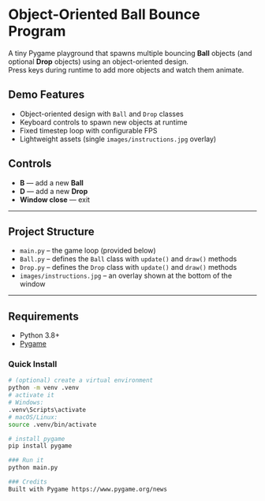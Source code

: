 # Object-Oriented Ball Bounce Program  
A tiny Pygame playground that spawns multiple bouncing **Ball** objects (and optional **Drop** objects) using an object-oriented design.  
Press keys during runtime to add more objects and watch them animate.
## Demo Features
- Object-oriented design with `Ball` and `Drop` classes
- Keyboard controls to spawn new objects at runtime
- Fixed timestep loop with configurable FPS
- Lightweight assets (single `images/instructions.jpg` overlay)

## Controls
- **B** — add a new **Ball**
- **D** — add a new **Drop**
- **Window close** — exit

---

## Project Structure
- `main.py` – the game loop (provided below)
- `Ball.py` – defines the `Ball` class with `update()` and `draw()` methods
- `Drop.py` – defines the `Drop` class with `update()` and `draw()` methods
- `images/instructions.jpg` – an overlay shown at the bottom of the window

---

## Requirements
- Python 3.8+
- [Pygame](https://www.pygame.org/news)

### Quick Install
```bash
# (optional) create a virtual environment
python -m venv .venv
# activate it
# Windows:
.venv\Scripts\activate
# macOS/Linux:
source .venv/bin/activate

# install pygame
pip install pygame

### Run it
python main.py

### Credits
Built with Pygame https://www.pygame.org/news 
